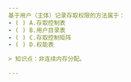 ```yaml
---
基于用户（主体）记录存取权限的方法属于：
- ( ) A.存取控制表 
- ( ) B.用户目录表 
- ( ) C.存取控制矩阵 
- ( ) D.权能表

> 知识点：非连续内存分配。

---
```

